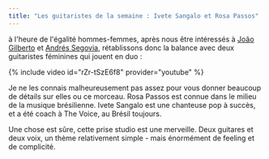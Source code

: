 ```yaml
---
title: "Les guitaristes de la semaine : Ivete Sangalo et Rosa Passos"
---
```


à l'heure de l'égalité hommes-femmes, après nous être intéressés à [João 
Gilberto][estate] et [Andrés Segovia][gavottes], rétablissons donc la balance 
avec deux guitaristes féminines qui jouent en duo :

{% include video id="rZr-tSzE6f8" provider="youtube" %}

Je ne les connais malheureusement pas assez pour vous donner beaucoup de 
détails sur elles ou ce morceau. Rosa Passos est connue dans le milieu de la 
musique brésilienne. Ivete Sangalo est une chanteuse pop à succès, et a été 
coach à The Voice, au Brésil toujours.

Une chose est sûre, cette prise studio est une merveille. Deux guitares et deux 
voix, un thème relativement simple - mais énormément de feeling et de 
complicité.

[estate]:https://www.youtube.com/watch?v=WbHjYwSeZpQ
[gavottes]:https://www.youtube.com/watch?v=eBQfHJA2Lng
